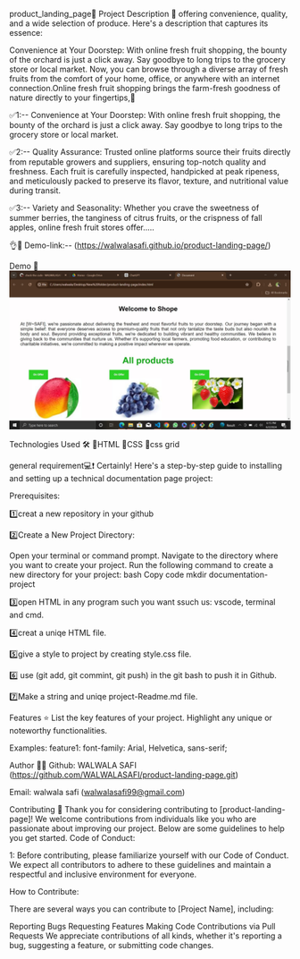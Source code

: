 product_landing_page🚀
Project Description 📝
offering convenience, quality, and a wide selection of produce. Here's a description that captures its essence:

Convenience at Your Doorstep: With online fresh fruit shopping, the bounty of the orchard is just a click away. Say goodbye to long trips to the grocery store or local market. Now, you can browse through a diverse array of fresh fruits from the comfort of your home, office, or anywhere with an internet connection.Online fresh fruit shopping brings the farm-fresh goodness of nature directly to your fingertips,🥰

✅1:-- Convenience at Your Doorstep: With online fresh fruit shopping, the bounty of the orchard is just a click away. Say goodbye to long trips to the grocery store or local market. 


✅2:-- Quality Assurance: Trusted online platforms source their fruits directly from reputable growers and suppliers, ensuring top-notch quality and freshness. Each fruit is carefully inspected, handpicked at peak ripeness, and meticulously packed to preserve its flavor, texture, and nutritional value during transit.

✅3:-- Variety and Seasonality: Whether you crave the sweetness of summer berries, the tanginess of citrus fruits, or the crispness of fall apples, online fresh fruit stores offer.....

👌💙 Demo-link:-- (https://walwalasafi.github.io/product-landing-page/)

Demo 📸
![Screenshot](./images/SharedScreenshot.jpg)

Technologies Used 🛠️
🔹HTML
🔹CSS
🔹css grid


general requirement💻❗
Certainly! Here's a step-by-step guide to installing and setting up a technical documentation page project:

Prerequisites:

1️⃣creat a new repository in your github

2️⃣Create a New Project Directory:

Open your terminal or command prompt. Navigate to the directory where you want to create your project. Run the following command to create a new directory for your project: bash Copy code mkdir documentation-project

3️⃣open HTML in any program such you want ssuch us: vscode, terminal and cmd.

4️⃣creat a uniqe HTML file.

5️⃣give a style to project by creating style.css file. 

6️⃣ use (git add, git commint, git push) in the git bash to push it in Github.

7️⃣Make a string and uniqe project-Readme.md file.

Features ⭐
List the key features of your project. Highlight any unique or noteworthy functionalities.

Examples: feature1: font-family: Arial, Helvetica, sans-serif;

Author 🔵✅
Github: WALWALA SAFI (https://github.com/WALWALASAFI/product-landing-page.git)

Email: walwala safi (walwalasafi99@gmail.com)


Contributing 🤝
Thank you for considering contributing to [product-landing-page]! We welcome contributions from individuals like you who are passionate about improving our project. Below are some guidelines to help you get started. Code of Conduct:

1: Before contributing, please familiarize yourself with our Code of Conduct. We expect all contributors to adhere to these guidelines and maintain a respectful and inclusive environment for everyone.

How to Contribute:

There are several ways you can contribute to [Project Name], including:

Reporting Bugs Requesting Features Making Code Contributions via Pull Requests We appreciate contributions of all kinds, whether it's reporting a bug, suggesting a feature, or submitting code changes.